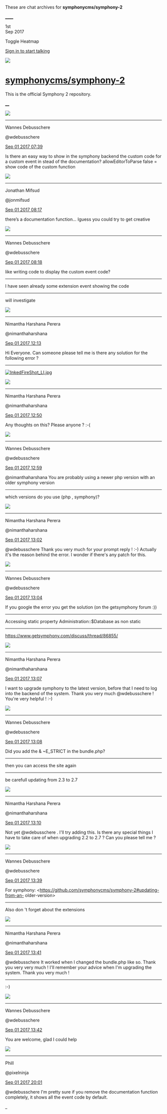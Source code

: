 These are chat archives for **symphonycms/symphony-2**

[__](/symphonycms/symphony-2/archives/2017/09/02)[__](/symphonycms/symphony-2/archives/2017/08/31)

1st  
Sep 2017

Toggle Heatmap

[Sign in to start talking](/login?action=login&button=archive-login)

![](https://avatars-02.gitter.im/group/iv/3/57542c45c43b8c601977197e?s=48)

#  [symphonycms/symphony-2](/symphonycms/symphony-2)

This is the official Symphony 2 repository.

[ __](/orgs/symphonycms/rooms "More symphonycms rooms")

![](https://avatars1.githubusercontent.com/u/4136426?v=4&s=30)

____

Wannes Debusschere

@wdebusschere

[Sep 01 2017
07:39](https://gitter.im/symphonycms/symphony-2?at=59a90e9e8f4427b462bf1b76)

Is there an easy way to show in the symphony backend the custom code for a
custom event in stead of the documentation? allowEditorToParse false = show
code of the custom function

![](https://avatars1.githubusercontent.com/u/859775?v=4&s=30)

____

Jonathan Mifsud

@jonmifsud

[Sep 01 2017
08:17](https://gitter.im/symphonycms/symphony-2?at=59a917a0210ac26920e3578e)

there’s a documentation function… Iguess you could try to get creative

![](https://avatars1.githubusercontent.com/u/4136426?v=4&s=30)

____

Wannes Debusschere

@wdebusschere

[Sep 01 2017
08:18](https://gitter.im/symphonycms/symphony-2?at=59a917c6bac826f0546b6b23)

like writing code to display the custom event code?

____

I have seen already some extension event showing the code

____

will investigate

![](https://avatars2.githubusercontent.com/u/10864598?v=4&s=30)

____

Nimantha Harshana Perera

@nimanthaharshana

[Sep 01 2017
12:13](https://gitter.im/symphonycms/symphony-2?at=59a94ef766c1c7c47704694a)

Hi Everyone. Can someone please tell me is there any solution for the
following error ?

____

[![InkedFireShot_LI.jpg](https://files.gitter.im/symphonycms/symphony-2/2U7I/thumb/InkedFireShot_LI.jpg)](https://files.gitter.im/symphonycms/symphony-2/2U7I/InkedFireShot_LI.jpg)

![](https://avatars2.githubusercontent.com/u/10864598?v=4&s=30)

____

Nimantha Harshana Perera

@nimanthaharshana

[Sep 01 2017
12:50](https://gitter.im/symphonycms/symphony-2?at=59a9578e66c1c7c4770493b6)

Any thoughts on this? Please anyone ? :-(

![](https://avatars1.githubusercontent.com/u/4136426?v=4&s=30)

____

Wannes Debusschere

@wdebusschere

[Sep 01 2017
12:59](https://gitter.im/symphonycms/symphony-2?at=59a9599f210ac26920e486ce)

@nimanthaharshana You are probably using a newer php version with an older
symphony version

____

which versions do you use (php , symphony)?

![](https://avatars2.githubusercontent.com/u/10864598?v=4&s=30)

____

Nimantha Harshana Perera

@nimanthaharshana

[Sep 01 2017
13:02](https://gitter.im/symphonycms/symphony-2?at=59a95a72ba0f0f6e38075b00)

@wdebusschere Thank you very much for your prompt reply ! :-) Actually it's
the reason behind the error. I wonder if there's any patch for this.

![](https://avatars1.githubusercontent.com/u/4136426?v=4&s=30)

____

Wannes Debusschere

@wdebusschere

[Sep 01 2017
13:04](https://gitter.im/symphonycms/symphony-2?at=59a95ad79acddb2407f07b5a)

If you google the error you get the solution (on the getsymphony forum :))

____

Accessing static property Administration::$Database as non static

____

<https://www.getsymphony.com/discuss/thread/86855/>

![](https://avatars2.githubusercontent.com/u/10864598?v=4&s=30)

____

Nimantha Harshana Perera

@nimanthaharshana

[Sep 01 2017
13:07](https://gitter.im/symphonycms/symphony-2?at=59a95baebc46472974e6215d)

I want to upgrade symphony to the latest version, before that I need to log
into the backend of the system. Thank you very much @wdebusschere ! You're
very helpful ! :-)

![](https://avatars1.githubusercontent.com/u/4136426?v=4&s=30)

____

Wannes Debusschere

@wdebusschere

[Sep 01 2017
13:08](https://gitter.im/symphonycms/symphony-2?at=59a95bd066c1c7c47704aba5)

Did you add the & ~E_STRICT in the bundle.php?

____

then you can access the site again

____

be carefull updating from 2.3 to 2.7

![](https://avatars2.githubusercontent.com/u/10864598?v=4&s=30)

____

Nimantha Harshana Perera

@nimanthaharshana

[Sep 01 2017
13:10](https://gitter.im/symphonycms/symphony-2?at=59a95c35614889d475ad6c34)

Not yet @wdebusschere . I'll try adding this. Is there any special things I
have to take care of when upgrading 2.2 to 2.7 ? Can you please tell me ?

![](https://avatars1.githubusercontent.com/u/4136426?v=4&s=30)

____

Wannes Debusschere

@wdebusschere

[Sep 01 2017
13:39](https://gitter.im/symphonycms/symphony-2?at=59a96303b16f264642f59c2b)

For symphony: <https://github.com/symphonycms/symphony-2#updating-from-an-
older-version>

____

Also don 't forget about the extensions

![](https://avatars2.githubusercontent.com/u/10864598?v=4&s=30)

____

Nimantha Harshana Perera

@nimanthaharshana

[Sep 01 2017
13:41](https://gitter.im/symphonycms/symphony-2?at=59a9639bba0f0f6e38078721)

@wdebusschere It worked when I changed the bundle.php like so. Thank you very
very much ! I'll remember your advice when I'm upgrading the system. Thank you
very much !

____

:-)

![](https://avatars1.githubusercontent.com/u/4136426?v=4&s=30)

____

Wannes Debusschere

@wdebusschere

[Sep 01 2017
13:42](https://gitter.im/symphonycms/symphony-2?at=59a963b2bc46472974e649f4)

You are welcome, glad I could help

![](https://avatars0.githubusercontent.com/u/274397?v=4&s=30)

____

Phill

@pixelninja

[Sep 01 2017
20:01](https://gitter.im/symphonycms/symphony-2?at=59a9bcaf162adb6d2e5a5924)

@wdebusschere I'm pretty sure if you remove the documentation function
completely, it shows all the event code by default.

_

